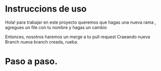 # Instruccions de uso

Hola! para trabajar en este proyecto queremos que hagas una nueva rama , agregues un file con tu nombre y hagas un cambio

Entonces, nosotros haremos un merge a tu pull request
Craeando nueva Branch
nueva branch creada, rueba.

# Paso a paso.


